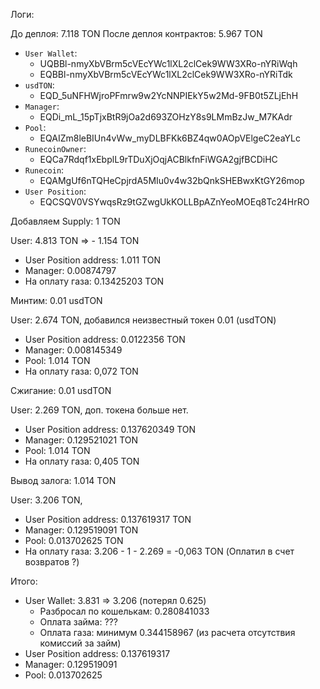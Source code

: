 Логи:

До деплоя: 7.118 TON
После деплоя контрактов: 5.967 TON
- `User Wallet`:
    - UQBBl-nmyXbVBrm5cVEcYWc1lXL2clCek9WW3XRo-nYRiWqh
    - EQBBl-nmyXbVBrm5cVEcYWc1lXL2clCek9WW3XRo-nYRiTdk
- `usdTON`:
    - EQD_5uNFHWjroPFmrw9w2YcNNPIEkY5w2Md-9FB0t5ZLjEhH
- `Manager`:
    - EQDi_mL_15pTjxBtR9jOa2d693ZOHzY8s9LMmBzJw_M7KAdr
- `Pool`:
    - EQAIZm8leBIUn4vWw_myDLBFKk6BZ4qw0AOpVElgeC2eaYLc
- `RunecoinOwner`:
    - EQCa7Rdqf1xEbplL9rTDuXjOqjACBlkfnFiWGA2gjfBCDiHC
- `Runecoin`:
    - EQAMgUf6nTQHeCpjrdA5MIu0v4w32bQnkSHEBwxKtGY26mop
- `User Position`:
    - EQCSQV0VSYwqsRz9tGZwgUkKOLLBpAZnYeoMOEq8Tc24HrRO

Добавляем Supply: 1 TON

User: 4.813 TON => - 1.154 TON
- User Position address: 1.011 TON
- Manager: 0.00874797
- На оплату газа: 0.13425203 TON

Минтим: 0.01 usdTON

User: 2.674 TON, добавился неизвестный токен 0.01 (usdTON)
- User Position address: 0.0122356 TON
- Manager: 0.008145349
- Pool: 1.014 TON
- На оплату газа: 0,072 TON

Сжигание: 0.01 usdTON

User: 2.269 TON, доп. токена больше нет.
- User Position address: 0.137620349 TON
- Manager: 0.129521021 TON
- Pool: 1.014 TON
- На оплату газа: 0,405 TON

Вывод залога: 1.014 TON

User: 3.206 TON,
- User Position address: 0.137619317 TON
- Manager: 0.129519091 TON
- Pool: 0.013702625 TON
- На оплату газа: 3.206 - 1 - 2.269 = -0,063 TON (Оплатил в счет возвратов ?)

Итого:
- User Wallet: 3.831 => 3.206 (потерял 0.625)
    - Разбросал по кошелькам: 0.280841033
    - Оплата займа: ???
    - Оплата газа: минимум 0.344158967 (из расчета отсутствия комиссий за займ)
- User Position address: 0.137619317
- Manager: 0.129519091
- Pool: 0.013702625